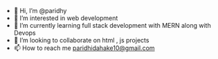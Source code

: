 - 👋 Hi, I’m @paridhy
- 👀 I’m interested in web development
- 🌱 I’m currently learning full stack development with MERN along with Devops
- 💞️ I’m looking to collaborate on html , js projects
- 📫 How to reach me paridhidahake10@gmail.com

<!---
paridhy/paridhy is a ✨ special ✨ repository because its `README.md` (this file) appears on your GitHub profile.
You can click the Preview link to take a look at your changes.
--->
